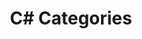 ---
title: "C# Categories"
permalink: /categories/cs/
layout: category
author_profile: true
taxonomy: C#
---
